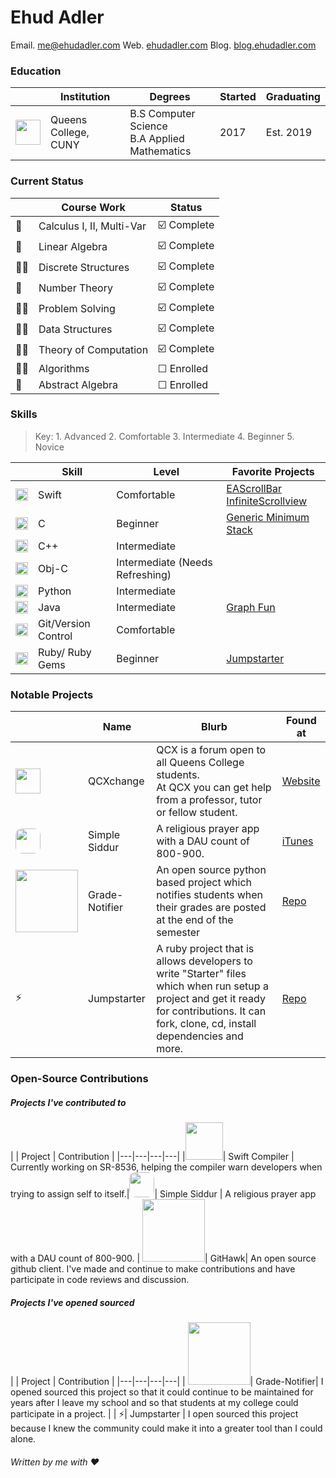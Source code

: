 # Ehud Adler 
Email. [me@ehudadler.com](me@ehudadler.com)
Web. [ehudadler.com](http://www.ehudadler.com)
Blog. [blog.ehudadler.com](http://www.blog.ehudadler.com)

### Education

|   |Institution |Degrees|Started|Graduating|
|---|---|---|---|---|
|<img src="https://specials-images.forbesimg.com/imageserve/55ae8644e4b05c2c343212e5/300x300.jpg?fit=scale&background=000000" width="40"> | Queens College, CUNY | B.S Computer Science<br> B.A Applied Mathematics|2017| Est. 2019|


### Current Status
|   | Course Work | Status |
|---|---|---|
|🔢| Calculus I, II, Multi-Var | ☑️ Complete |
|🔢| Linear Algebra | ☑️ Complete |
|👨‍💻| Discrete Structures | ☑️ Complete |
|🔢| Number Theory |  ☑️ Complete |
|👨‍💻| Problem Solving |  ☑️ Complete |
|👨‍💻| Data Structures |  ☑️ Complete |
|👨‍💻| Theory  of  Computation | ☑️ Complete |
|👨‍💻| Algorithms | ☐ Enrolled |
|🔢| Abstract Algebra  | ☐ Enrolled |


### Skills

> Key: 1. Advanced 2. Comfortable 3. Intermediate 4. Beginner 5. Novice

|   | Skill | Level | Favorite Projects |
|---|---|---|---|
|<img src="https://www.shareicon.net/download/2016/07/08/117368_apple_512x512.png" width="20">| Swift | Comfortable | [EAScrollBar]() <br> [InfiniteScrollview]()
|<img src="https://png.icons8.com/color/1600/c-programming" width="20">| C | Beginner | [Generic Minimum Stack](https://github.com/Huddie/Portfolio/tree/master/Interview%20Qs/Stacks/Minimum%20Stack) |
|<img src="http://cdn.marketplaceimages.windowsphone.com/v8/images/670f811e-81e5-4f39-8422-b0cf1b3e5587?imageType=ws_icon_large" width="20" height="20">| C++ | Intermediate | 
|<img src="http://is4.mzstatic.com/image/thumb/Purple6/v4/7a/db/f9/7adbf954-ea5f-71dc-f276-64e8c451e35b/source/1024x1024sr.jpg" width="20">| Obj-C | Intermediate (Needs Refreshing) |
|<img src="http://icons.iconarchive.com/icons/cornmanthe3rd/plex/512/Other-python-icon.png" width="20">| Python | Intermediate |
|<img src="https://image.flaticon.com/icons/svg/226/226777.svg" width="20">| Java | Intermediate | [Graph Fun]()
|<img src="http://git-scm.com/images/logos/downloads/Git-Icon-1788C.png" width="20">| Git/Version Control | Comfortable |
|<img src="https://rebornix.gallerycdn.vsassets.io/extensions/rebornix/ruby/0.16.0/1516899074910/Microsoft.VisualStudio.Services.Icons.Default" width="20">| Ruby/ Ruby Gems | Beginner | [Jumpstarter](https://github.com/Huddie/Jumpstarter) |

### Notable Projects

|   | Name | Blurb | Found at | 
|---|---|---|---|
|<img src="https://qcxchange.com/uploads/default/original/1X/aac024e7689e55738dd2004eaf80790b815d1c83.png" width="40">| QCXchange | QCX is a forum open to all Queens College students.<br> At QCX you can get help from a professor, tutor or fellow student. | [Website](https://qcxchange.com)
|<img style="border-radius: 10px;overflow=hidden" src="https://github.com/Huddie/Siddur/blob/master/Siddur/UI/GenericAppIcon/AppIcon.jpg" width="40">| Simple Siddur | A religious prayer app with a DAU count of 800-900. | [iTunes](https://itunes.apple.com/us/app/simple-siddur/id792359433)
| <img src="http://www.ogeecheeriverkeeper.org/wp-content/uploads/2016/03/report-card-worry1-820x687.gif" width=100>| Grade-Notifier | An open source python based project which notifies students when their grades are posted at the end of the semester | [Repo](https://github.com/Huddie/Grade-Notifier) |
| ⚡️| Jumpstarter | A ruby project that is allows developers to write "Starter" files which when run setup a project and get it ready for contributions. It can fork, clone, cd, install dependencies and more. | [Repo](https://github.com/Huddie/Jumpstarter) |

### Open-Source Contributions

##### Projects I've contributed to

|   | Project | Contribution |
|---|---|---|---|
|<img src="https://www.shareicon.net/download/2016/07/08/117368_apple_512x512.png" width="60">| Swift Compiler |  Currently working on SR-8536, helping the compiler warn developers when trying to assign self to itself.|<img style="border-radius: 10px;overflow=hidden" src="https://github.com/Huddie/Siddur/blob/master/Siddur/UI/GenericAppIcon/AppIcon.jpg" width="40">| Simple Siddur | A religious prayer app with a DAU count of 800-900. 
| <img src="https://github.com/GitHawkApp/GitHawk/raw/master/Resources/Assets.xcassets/splash.imageset/splash%403x.png" width=100>| GitHawk| An open source github client. I've made and continue to make contributions and have participate in code reviews and discussion. 

##### Projects I've opened sourced

|   | Project | Contribution |
|---|---|---|---|
| <img src="https://github.com/Huddie/Grade-Notifier/raw/master/Assets/GN-Logo.png" width=100>| Grade-Notifier| I opened sourced this project so that it could continue to be maintained for years after I leave my school and so that students at my college could participate in a project. |
| ⚡️| Jumpstarter | I open sourced this project because I knew the community could make it into a greater tool than I could alone.

###### Written by me with ❤️

